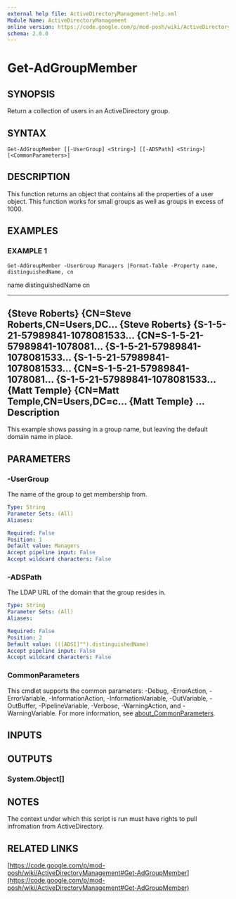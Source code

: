 ```yaml
---
external help file: ActiveDirectoryManagement-help.xml
Module Name: ActiveDirectoryManagement
online version: https://code.google.com/p/mod-posh/wiki/ActiveDirectoryManagement#Get-AdGroupMember
schema: 2.0.0
---
```


# Get-AdGroupMember

## SYNOPSIS
Return a collection of users in an ActiveDirectory group.

## SYNTAX

```
Get-AdGroupMember [[-UserGroup] <String>] [[-ADSPath] <String>] [<CommonParameters>]
```

## DESCRIPTION
This function returns an object that contains all the properties of a user object.
This function
works for small groups as well as groups in excess of 1000.

## EXAMPLES

### EXAMPLE 1
```
Get-AdGroupMember -UserGroup Managers |Format-Table -Property name, distinguishedName, cn
```

name                             distinguishedName                cn
----                             -----------------                --
{Steve Roberts}                  {CN=Steve Roberts,CN=Users,DC...
{Steve Roberts}
{S-1-5-21-57989841-1078081533...
{CN=S-1-5-21-57989841-1078081...
{S-1-5-21-57989841-1078081533...
{S-1-5-21-57989841-1078081533...
{CN=S-1-5-21-57989841-1078081...
{S-1-5-21-57989841-1078081533...
{Matt Temple}                    {CN=Matt Temple,CN=Users,DC=c...
{Matt Temple}
...
Description
-----------
This example shows passing in a group name, but leaving the default domain name in place.

## PARAMETERS

### -UserGroup
The name of the group to get membership from.

```yaml
Type: String
Parameter Sets: (All)
Aliases:

Required: False
Position: 1
Default value: Managers
Accept pipeline input: False
Accept wildcard characters: False
```

### -ADSPath
The LDAP URL of the domain that the group resides in.

```yaml
Type: String
Parameter Sets: (All)
Aliases:

Required: False
Position: 2
Default value: (([ADSI]"").distinguishedName)
Accept pipeline input: False
Accept wildcard characters: False
```

### CommonParameters
This cmdlet supports the common parameters: -Debug, -ErrorAction, -ErrorVariable, -InformationAction, -InformationVariable, -OutVariable, -OutBuffer, -PipelineVariable, -Verbose, -WarningAction, and -WarningVariable. For more information, see [about_CommonParameters](http://go.microsoft.com/fwlink/?LinkID=113216).

## INPUTS

## OUTPUTS

### System.Object[]
## NOTES
The context under which this script is run must have rights to pull infromation from ActiveDirectory.

## RELATED LINKS

[https://code.google.com/p/mod-posh/wiki/ActiveDirectoryManagement#Get-AdGroupMember](https://code.google.com/p/mod-posh/wiki/ActiveDirectoryManagement#Get-AdGroupMember)

